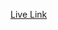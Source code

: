 [Live Link](https://www.hackerrank.com/contests/assignment-03-a-basic-data-structure-a-batch-06/challenges)
